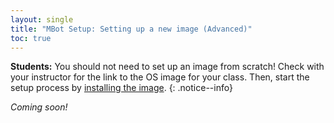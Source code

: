 ```yaml
---
layout: single
title: "MBot Setup: Setting up a new image (Advanced)"
toc: true
---
```


**Students:** You should not need to set up an image from scratch! Check with your instructor for the link to the OS image for your class. Then, start the setup process by [installing the image](/docs/setup/01-install-os).
{: .notice--info}

*Coming soon!*
